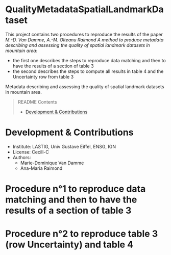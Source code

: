 # QualityMetadataSpatialLandmarkDataset

This project contains two procedures to reproduce the results of the paper *M.-D. Van Damme, A.-M. Olteanu Raimond A method to produce metadata describing 
and assessing the quality of spatial landmark datasets in mountain area*:
- the first one describes the steps to reproduce data matching and then to have the results of a section of table 3
- the second describes the steps to compute all results in table 4 and the Uncertainty row from table 3


Metadata describing and assessing the quality of spatial landmark datasets in mountain area.



> README Contents
> - [Development & Contributions](#Development-&-Contributions)







# Development & Contributions
* Institute: LASTIG, Univ Gustave Eiffel, ENSG, IGN
* License: Cecill-C
* Authors:
	- Marie-Dominique Van Damme
	- Ana-Maria Raimond



# Procedure n°1 to reproduce data matching and then to have the results of a section of table 3



# Procedure n°2 to reproduce table 3 (row Uncertainty) and table 4 